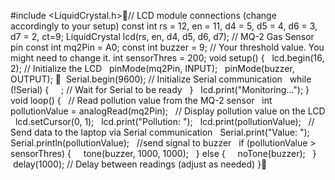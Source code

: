 #include <LiquidCrystal.h>// LCD module connections (change accordingly to your setup)
const int rs = 12, en = 11, d4 = 5, d5 = 4, d6 = 3, d7 = 2, ct=9;
LiquidCrystal lcd(rs, en, d4, d5, d6, d7);
// MQ-2 Gas Sensor pin
const int mq2Pin = A0;
const int buzzer = 9;
// Your threshold value. You might need to change it.
int sensorThres = 200;
void setup() {
  lcd.begin(16, 2); // Initialize the LCD
  pinMode(mq2Pin, INPUT);
  pinMode(buzzer, OUTPUT);
  Serial.begin(9600); // Initialize Serial communication
  while (!Serial) {
    ; // Wait for Serial to be ready
  }
  lcd.print("Monitoring..."); 
}
void loop() {
  // Read pollution value from the MQ-2 sensor
  int pollutionValue = analogRead(mq2Pin);
  // Display pollution value on the LCD
  lcd.setCursor(0, 1);
  lcd.print("Pollution: ");
  lcd.print(pollutionValue);
  // Send data to the laptop via Serial communication
  Serial.print("Value: ");
  Serial.println(pollutionValue);
  //send signal to buzzer
  if (pollutionValue > sensorThres) {
    tone(buzzer, 1000, 1000);
  } else {
    noTone(buzzer);
  }
 delay(1000); // Delay between readings (adjust as needed)
}
